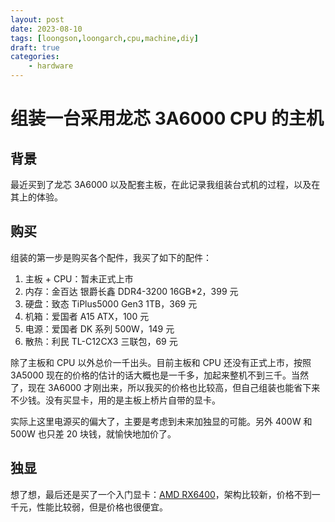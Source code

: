 ```yaml
---
layout: post
date: 2023-08-10
tags: [loongson,loongarch,cpu,machine,diy]
draft: true
categories:
    - hardware
---
```


# 组装一台采用龙芯 3A6000 CPU 的主机

## 背景

最近买到了龙芯 3A6000 以及配套主板，在此记录我组装台式机的过程，以及在其上的体验。

<!-- more -->

## 购买

组装的第一步是购买各个配件，我买了如下的配件：

1. 主板 + CPU：暂未正式上市
2. 内存：金百达 银爵长鑫 DDR4-3200 16GB*2，399 元
3. 硬盘：致态 TiPlus5000 Gen3 1TB，369 元
4. 机箱：爱国者 A15 ATX，100 元
5. 电源：爱国者 DK 系列 500W，149 元
6. 散热：利民 TL-C12CX3 三联包，69 元

除了主板和 CPU 以外总价一千出头。目前主板和 CPU 还没有正式上市，按照 3A5000 现在的价格的估计的话大概也是一千多，加起来整机不到三千。当然了，现在 3A6000 才刚出来，所以我买的价格也比较高，但自己组装也能省下来不少钱。没有买显卡，用的是主板上桥片自带的显卡。

实际上这里电源买的偏大了，主要是考虑到未来加独显的可能。另外 400W 和 500W 也只差 20 块钱，就愉快地加价了。

## 独显

想了想，最后还是买了一个入门显卡：[AMD RX6400](https://www.amd.com/en/products/graphics/amd-radeon-rx-6400)，架构比较新，价格不到一千元，性能比较弱，但是价格也很便宜。


